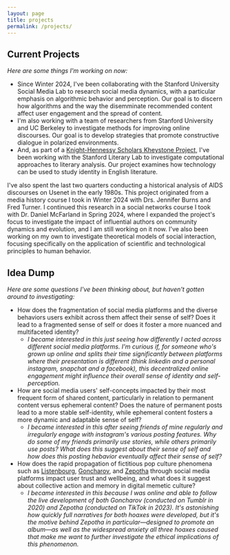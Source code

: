```yaml
---
layout: page
title: projects
permalink: /projects/
---
```


## Current Projects

*Here are some things I'm working on now:*
- Since Winter 2024, I've been collaborating with the Stanford University Social Media Lab to research social media dynamics, with a particular emphasis on algorithmic behavior and perception. Our goal is to discern how algorithms and the way the disemminate recommended content affect user engagement and the spread of content.
- I'm also working with a team of researchers from Stanford University and UC Berkeley to investigate methods for improving online discourses. Our goal is to develop strategies that promote constructive dialogue in polarized environments.
- And, as part of a [Knight-Hennessy Scholars Kheystone Project](https://knight-hennessy.stanford.edu/program-overview/leadership-development/kheystone-projects), I've been working with the Stanford Literary Lab to investigate computational approaches to literary analysis. Our project examines how technology can be used to study identity in English literature.

I've also spent the last two quarters conducting a historical analysis of AIDS discourses on Usenet in the early 1980s. This project originated from a media history course I took in Winter 2024 with Drs. Jennifer Burns and Fred Turner. I continued this research in a social networks course I took with Dr. Daniel McFarland in Spring 2024, where I expanded the project's focus to investigate the impact of influential authors on community dynamics and evolution, and I am still working on it now. I've also been working on my own to investigate theoretical models of social interaction, focusing specifically on the application of scientific and technological principles to human behavior.

## Idea Dump

*Here are some questions I've been thinking about, but haven't gotten around to investigating:*
- How does the fragmentation of social media platforms and the diverse behaviors users exhibit across them affect their sense of self? Does it lead to a fragmented sense of self or does it foster a more nuanced and multifaceted identity?
  - *I became interested in this just seeing how differently I acted across different social media platforms. I'm curious if, for someone who's grown up online and splits their time significantly between platforms where their presentation is different (think linkedin and a personal instagram, snapchat and a facebook), this decentralized online engagement might influence their overall sense of identity and self-perception.*
- How are social media users' self-concepts impacted by their most frequent form of shared content, particularly in relation to permanent content versus ephemeral content? Does the nature of permanent posts lead to a more stable self-identity, while ephemeral content fosters a more dynamic and adaptable sense of self?
  - *I became interested in this after seeing friends of mine regularly and irregularly engage with instagram's various posting features. Why do some of my friends primarily use stories, while others primarily use posts? What does this suggest about their sense of self and how does this posting hebavior eventually affect their sense of self?* 
- How does the rapid propagation of fictitious pop culture phenomena such as [Listenbourg](https://en.wikipedia.org/wiki/Listenbourg), [Goncharov](https://en.wikipedia.org/wiki/Goncharov_(meme)), and [Zepotha](https://en.wikipedia.org/wiki/Zepotha) through social media platforms impact user trust and wellbeing, and what does it suggest about collective action and memory in digital memetic culture?
  - *I became interested in this because I was online and able to follow the live development of both Goncharov (conducted on Tumblr in 2020) and Zepotha (conducted on TikTok in 2023). It's astonishing how quickly full narratives for both hoaxes were developed, but it's the motive behind Zepotha in particular—designed to promote an album—as well as the widespread anxiety all three hoaxes caused that make me want to further investigate the ethical implications of this phenomenon.* 
